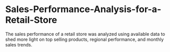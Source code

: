 # Sales-Performance-Analysis-for-a-Retail-Store
The sales performance of a retail store was analyzed using available data to shed more light on top selling products, regional performance, and monthly sales trends.

